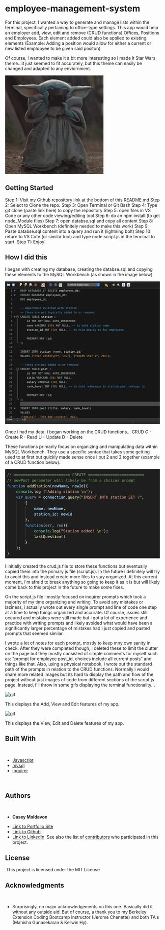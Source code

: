 # employee-management-system

For this project, I wanted a way to generate and manage lists within the terminal, specifically pertaining to office-type settings. This app would help an employer add, view, edit and remove (CRUD functions) Offices, Positions and Employees. Each element added could also be applied to existing elements (Example: Adding a position would allow for either a current or new listed emplopyee to be given said positon).

Of course, i wanted to make it a bit more interesting so i made it Star Wars theme...it just seemed to fit accurately, but this theme can easily be changed and adapted to any enviornment.

![gif](./images/baby-yoda.gif)
​
## Getting Started

Step 1: Visit my Github repository link at the bottom of this README.md
Step 2: Select to Clone the repo.
Step 3: Open Terminal or Git Bash
Step 4: Type git clone (paste link here) to copy the repository
Step 5: open files in VS Code or any other code viewing/editing tool
Step 6: do an npm install (to get node_Module files)
Step 7: open databse.sql and copy all content
Step 8: Open MySQL Workbench (definitely needed to make this work)
Step 9: Paste databse.sql content into a query and run it (lightning bolt)
Step 10: return to VS Cote (or similar tool) and type node script.js in the terminal to start.
Step 11: Enjoy!

## How I did this

I began with creating my database, creating the databse.sql and copying these elements to the MySQL Workbench (as shown in the image below).

![image](./images/mysql-image.png)

Once i had my data, i began working on the CRUD functions...
CRUD
C - Create
R - Read
U - Update
D - Delete

These functions primarily focus on organizing and manipulating data within MySQL Workbench. They use a specific syntax that takes some getting used to at first but quickly made sense once i put 2 and 2 together (example of a CRUD function below).

![image](./images/crud-image.png)

I initially created the crud.js file to store these functions but eventually copied them into the primary js file (script.js). In the future i definitely will try to avoid this and instead create more files to stay organized. At this current moment, i'm afraid to break anything so going to keep it as it is but will likely come back to this project in the future to make some fixes.

On the script.js file i mostly focused on inquirer prompts which took a majority of my time organizing and writing. To avoid any mistakes or laziness, i actually wrote out every single prompt and line of code one step at a time to keep things organized and accurate. Of course, issues still occured and mistakes were still made but i got a lot of experience and practice with writing prompts and likely avoided what would have been a significantly larger percentage of mistakes had i just copied and pasted prompts that seemed similar.

I wrote a lot of notes for each prompt, mostly to keep mny own sanity in check. After they were completed though, i deleted these to limit the clutter on the page but they mostly consisted of simple comments for myself such as: "prompt for employee post_id, choices include all current posts" and things like that. Also, using a physical notebook, i wrote out the standard path of the prompts in relation to the CRUD functions. Normally i would share more related images but its hard to display the path and flow of the project without just images of code from different sections of the script.js page. Instead, i'll throw in some gifs displaying the terminal functionality...


![gif](./images/add-feature.gif)

This displays the Add, View and Edit features of my app.

![gif](./images/delete-feature.gif)

This displays the View, Edit and Delete features of my app.


## Built With
​
* [Javascript](https://developer.mozilla.org/en-US/docs/Web/JavaScript)
* [mysql](https://www.mysql.com/)
* [inquirer](https://www.npmjs.com/package/inquirer)

​
​
## Authors
​
* **Casey Moldavon** 
​
- [Link to Portfolio Site](https://casey-moldavon.github.io/updated-portfolio-page/)
- [Link to Github](https://github.com/casey-moldavon/employee-management-system)
- [Link to LinkedIn](https://www.linkedin.com/in/casey-moldavon-442a1761/)
​
See also the list of [contributors](https://github.com/your/project/contributors) who participated in this project.
​
## License
​
This project is licensed under the MIT License 
​
## Acknowledgments
​
* Surprisingly, no major acknowledgements on this one. Basically did it without any outside aid. But of course, a thank you to my Berkeley Extension Coding Bootcamp instructor (Jerome Chenette) and both TA's (Mahisha Gunasekaran & Kerwin Hy).